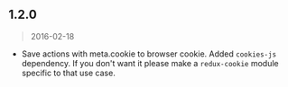 ## 1.2.0
> 2016-02-18

* Save actions with meta.cookie to browser cookie. Added `cookies-js` dependency. If you don't want it please make a `redux-cookie` module specific to that use case.
